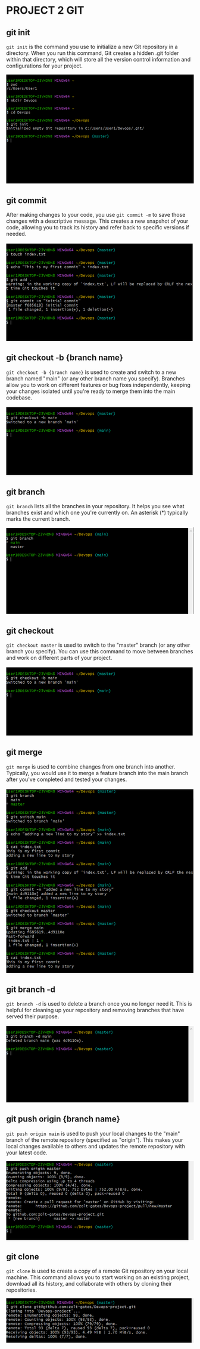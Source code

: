 # PROJECT 2 GIT

## git init
`git init` is the command you use to initialize a new Git repository in a directory. When you run this command, Git creates a hidden .git folder within that directory, which will store all the version control information and configurations for your project.

![Alt text](images/git_init.PNG)

## git commit

After making changes to your code, you use `git commit -m` to save those changes with a descriptive message. This creates a new snapshot of your code, allowing you to track its history and refer back to specific versions if needed.

![Alt text](images/git_commit.PNG)

## git checkout -b {branch name}
`git checkout -b {branch name}` is used to create and switch to a new branch named "main" (or any other branch name you specify). Branches allow you to work on different features or bug fixes independently, keeping your changes isolated until you're ready to merge them into the main codebase.

![Alt text](images/git_checkout.PNG)

## git branch
`git branch` lists all the branches in your repository. It helps you see what branches exist and which one you're currently on. An asterisk (*) typically marks the current branch.

![Alt text](images/git_branch.PNG)
## git checkout

`git checkout master` is used to switch to the "master" branch (or any other branch you specify). You can use this command to move between branches and work on different parts of your project.

![Alt text](images/git_checkout.PNG)

## git merge

`git merge` is used to combine changes from one branch into another. Typically, you would use it to merge a feature branch into the main branch after you've completed and tested your changes.

![Alt text](images/git_merge.PNG)

## git branch -d

`git branch -d` is used to delete a branch once you no longer need it. This is helpful for cleaning up your repository and removing branches that have served their purpose.

![Alt text](images/git_delete.PNG)

## git push origin {branch name}

`git push origin main` is used to push your local changes to the "main" branch of the remote repository (specified as "origin"). This makes your local changes available to others and updates the remote repository with your latest code.

![Alt text](images/git_add_origin_and_push.PNG)

## git clone

`git clone` is used to create a copy of a remote Git repository on your local machine. This command allows you to start working on an existing project, download all its history, and collaborate with others by cloning their repositories.

![Alt text](images/git_clone.PNG)


